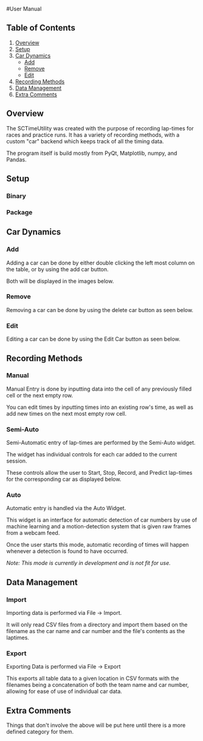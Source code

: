 #User Manual

## Table of Contents
1. [Overview](#overview)
2. [Setup](#setup)
3. [Car Dynamics](#car-dynamics)
    * [Add](#add)
    * [Remove](#remove)
    * [Edit](#edit)
4. [Recording Methods](#recording-methods)
5. [Data Management](#data-management)
6. [Extra Comments](#extra-comments)

## Overview

The SCTimeUtility was created with the purpose of recording lap-times for races and practice runs. 
It has a variety of recording methods, with a custom "car" backend which keeps track of all the timing data. 

The program itself is build mostly from PyQt, Matplotlib, numpy, and Pandas.

## Setup

### Binary

### Package

## Car Dynamics

### Add

Adding a car can be done by either double clicking the left most column on the table, or by using the add car button.

Both will be displayed in the images below.



### Remove

Removing a car can be done by using the delete car button as seen below.


### Edit

Editing a car can be done by using the Edit Car button as seen below.

## Recording Methods

### Manual

Manual Entry is done by inputting data into the cell of any previously filled cell or the next empty row.

You can edit times by inputting times into an existing row's time, as well as add new times on the next most empty row cell.

### Semi-Auto

Semi-Automatic entry of lap-times are performed by the Semi-Auto widget. 

The widget has individual controls for each car added to the current session.

These controls allow the user to Start, Stop, Record, and Predict lap-times for the corresponding car as displayed below.


### Auto

Automatic entry is handled via the Auto Widget.

This widget is an interface for automatic detection of car numbers by use of machine learning and a motion-detection system
that is given raw frames from a webcam feed.

Once the user starts this mode, automatic recording of times will happen whenever a detection is found to have occurred.

_Note: This mode is currently in development and is not fit for use._

## Data Management

### Import

Importing data is performed via File -> Import. 

It will only read CSV files from a directory and import them
based on the filename as the car name and car number and the file's contents as the laptimes.

### Export

Exporting Data is performed via File -> Export

This exports all table data to a given location in CSV formats with the filenames being a concatenation of 
both the team name and car number, allowing for ease of use of individual car data.


## Extra Comments

Things that don't involve the above will be put here until there is a more defined category for them.